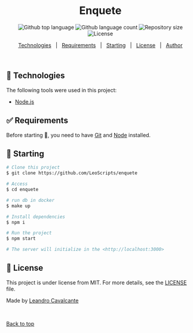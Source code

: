 <div align="center" id="top"> 
  <!-- <img src="./.github/app.gif" alt="Enquete" /> -->

  &#xa0;

  <!-- <a href="https://enquete.netlify.app">Demo</a> -->
</div>

<h1 align="center">Enquete</h1>

<p align="center">
  <img alt="Github top language" src="https://img.shields.io/github/languages/top/LeoScripts/enquete?color=56BEB8">

  <img alt="Github language count" src="https://img.shields.io/github/languages/count/LeoScripts/enquete?color=56BEB8">

  <img alt="Repository size" src="https://img.shields.io/github/repo-size/LeoScripts/enquete?color=56BEB8">

  <img alt="License" src="https://img.shields.io/github/license/LeoScripts/enquete?color=56BEB8">

  <!-- <img alt="Github issues" src="https://img.shields.io/github/issues/LeoScripts/enquete?color=56BEB8" /> -->

  <!-- <img alt="Github forks" src="https://img.shields.io/github/forks/LeoScripts/enquete?color=56BEB8" /> -->

  <!-- <img alt="Github stars" src="https://img.shields.io/github/stars/LeoScripts/enquete?color=56BEB8" /> -->
</p>

<!-- Status -->

<!-- <h4 align="center"> 
	🚧  Enquete 🚀 Under construction...  🚧
</h4> 

<hr> -->

<p align="center">
  <!-- <a href="#dart-about">About</a> &#xa0; | &#xa0;  -->
  <!-- <a href="#sparkles-features">Features</a> &#xa0; | &#xa0; -->
  <a href="#rocket-technologies">Technologies</a> &#xa0; | &#xa0;
  <a href="#white_check_mark-requirements">Requirements</a> &#xa0; | &#xa0;
  <a href="#checkered_flag-starting">Starting</a> &#xa0; | &#xa0;
  <a href="#memo-license">License</a> &#xa0; | &#xa0;
  <a href="https://github.com/LeoScripts" target="_blank">Author</a>
</p>

<br>

<!-- ## :dart: About ##

Describe your project

## :sparkles: Features ##

:heavy_check_mark: Feature 1;\
:heavy_check_mark: Feature 2;\
:heavy_check_mark: Feature 3; -->

## :rocket: Technologies ##

The following tools were used in this project:

- [Node.js](https://nodejs.org/en/)

## :white_check_mark: Requirements ##

Before starting :checkered_flag:, you need to have [Git](https://git-scm.com) and [Node](https://nodejs.org/en/) installed.

## :checkered_flag: Starting ##

```bash
# Clone this project
$ git clone https://github.com/LeoScripts/enquete

# Access
$ cd enquete

# run db in docker
$ make up

# Install dependencies
$ npm i

# Run the project
$ npm start

# The server will initialize in the <http://localhost:3000>
```

## :memo: License ##

This project is under license from MIT. For more details, see the [LICENSE](LICENSE.md) file.


Made by <a href="https://github.com/LeoScripts" target="_blank">Leandro Cavalcante</a>

&#xa0;

<a href="#top">Back to top</a>
